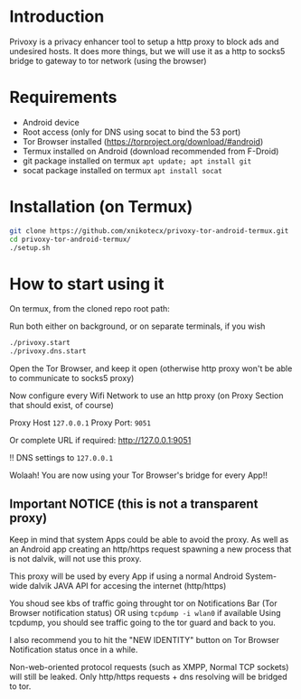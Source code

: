 # Introduction

Privoxy is a privacy enhancer tool to setup a http proxy to block ads and undesired hosts.
It does more things, but we will use it as a http to socks5 bridge to gateway to tor network (using the browser)


# Requirements

- Android device
- Root access (only for DNS using socat to bind the 53 port)
- Tor Browser installed (https://torproject.org/download/#android)
- Termux installed on Android (download recommended from F-Droid)
- git package installed on termux `apt update; apt install git`
- socat package installed on termux `apt install socat`


# Installation (on Termux)

```bash
git clone https://github.com/xnikotecx/privoxy-tor-android-termux.git
cd privoxy-tor-android-termux/
./setup.sh
```

# How to start using it

On termux, from the cloned repo root path:

Run both either on background, or on separate terminals, if you wish

```bash
./privoxy.start
./privoxy.dns.start
```

Open the Tor Browser, and keep it open (otherwise http proxy won't be able to communicate to socks5 proxy)

Now configure every Wifi Network to use an http proxy (on Proxy Section that should exist, of course)

Proxy Host `127.0.0.1` Proxy Port: `9051`

Or complete URL if required: http://127.0.0.1:9051

!! DNS settings to `127.0.0.1`


Wolaah! You are now using your Tor Browser's bridge for every App!!


## Important NOTICE (this is not a transparent proxy)

Keep in mind that system Apps could be able to avoid the proxy.
As well as an Android app creating an http/https request spawning a new process that is not dalvik, will not use this proxy.

This proxy will be used by every App if using a normal Android System-wide dalvik JAVA API for accesing the internet (http/https)

You shoud see kbs of traffic going throught tor on Notifications Bar (Tor Browser notification status) OR using `tcpdump -i wlan0` if available
Using tcpdump, you should see traffic going to the tor guard and back to you.

I also recommend you to hit the "NEW IDENTITY" button on Tor Browser Notification status once in a while.

Non-web-oriented protocol requests (such as XMPP, Normal TCP sockets) will still be leaked. Only http/https requests + dns resolving will be bridged to tor.
